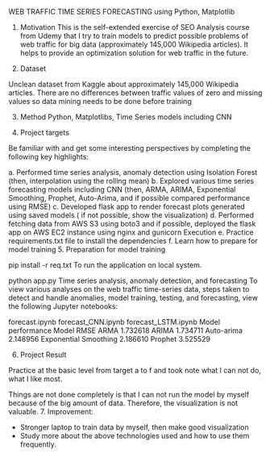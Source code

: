 WEB TRAFFIC TIME SERIES FORECASTING 
using Python, Matplotlib

1. Motivation
This is the self-extended exercise of SEO Analysis course from Udemy that I try to train models to predict possible problems of web traffic for big data (approximately 145,000 Wikipedia articles). It helps to provide an optimization solution for web traffic in the future.

2. Dataset

Unclean dataset from Kaggle about approximately 145,000 Wikipedia articles. There are no differences between traffic values of zero and missing values so data mining needs to be done before training

3. Method
Python, Matplotlibs, Time Series models including CNN

4. Project targets

Be familiar with and get some interesting perspectives by completing the following key highlights:

a. Performed time series analysis, anomaly detection using Isolation Forest (then, interpolation using the rolling mean)
b. Explored various time series forecasting models including CNN (then, ARMA, ARIMA, Exponential Smoothing, Prophet, Auto-Arima, and if possible compared performance using RMSE)
c. Developed flask app to render forecast plots generated using saved models ( if not possible, show the visualization)
d. Performed fetching data from AWS S3 using boto3 and if possible, deployed the flask app on AWS EC2 instance using nginx and gunicorn
Execution
e. Practice requirements.txt file to install the dependencies 
f. Learn how to prepare for model training
5. Preparation for model training

pip install -r req.txt
To run the application on local system.

python app.py
Time series analysis, anomaly detection, and forecasting
To view various analyses on the web traffic time-series data, steps taken to detect and handle anomalies, model training, testing, and forecasting, view the following Jupyter notebooks:

forecast.ipynb
forecast_CNN.ipynb
forecast_LSTM.ipynb
Model performance
Model	RMSE
ARMA	1.732618
ARIMA	1.734711
Auto-arima	2.148956
Exponential Smoothing	2.186610
Prophet	3.525529

6. Project Result

Practice at the basic level from target a to f and took note what I can not do, what I like most.

Things are not done completely is that I can not run the model by myself because of the big amount of data. Therefore, the visualization is not valuable.
7. Improvement:

- Stronger laptop to train data by myself, then make good visualization
- Study more about the above technologies used and how to use them frequently.

